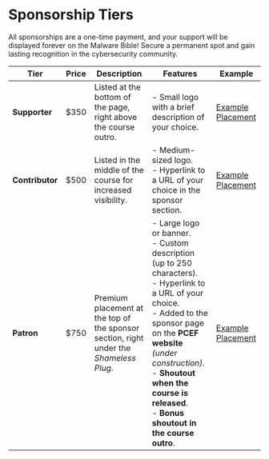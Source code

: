 # Sponsorship Tiers

All sponsorships are a one-time payment, and your support will be displayed forever on the Malware Bible! Secure a permanent spot and gain lasting recognition in the cybersecurity community.

| **Tier**        | **Price** | **Description**                                                                        | **Features**                                                                                                                                                                                                                                                                               | **Example**                                 |
|-----------------|-----------|----------------------------------------------------------------------------------------|--------------------------------------------------------------------------------------------------------------------------------------------------------------------------------------------------------------------------------------------------------------------------------------------|---------------------------------------------|
| **Supporter**   | $350      | Listed at the bottom of the page, right above the course outro.                        | - Small logo with a brief description of your choice.                                                                                                                                                                                                                                      | [Example Placement](supporter_example.md)   |
| **Contributor** | $500      | Listed in the middle of the course for increased visibility.                           | - Medium-sized logo.<br>- Hyperlink to a URL of your choice in the sponsor section.                                                                                                                                                                                                        | [Example Placement](contributor_example.md) |
| **Patron**      | $750      | Premium placement at the top of the sponsor section, right under the *Shameless Plug*. | - Large logo or banner.<br>- Custom description (up to 250 characters).<br>- Hyperlink to a URL of your choice.<br>- Added to the sponsor page on the **PCEF website** *(under construction)*.<br>- **Shoutout when the course is released**.<br>- **Bonus shoutout in the course outro**. | [Example Placement](patron_example.md)      |

